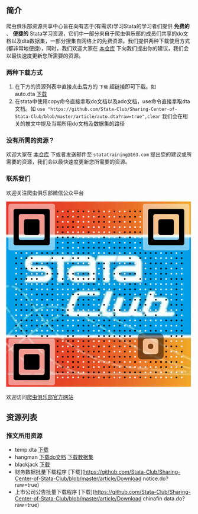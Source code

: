 ## 简介

爬虫俱乐部资源共享中心旨在向有志于(有需求)学习Stata的学习者们提供 **免费的** 、 **便捷的** Stata学习资源，它们中一部分来自于爬虫俱乐部的成员们共享的do文档以及dta数据集，一部分搜集自网络上的免费资源。我们提供两种下载使用方式(都非常地便捷)，同时，我们欢迎大家在 [本仓库](https://github.com/Stata-Club/data) 下向我们提出你的建议，我们会以最快速度更新您所需要的资源。

### 两种下载方式

1. 在下方的资源列表中直接点击后方的 `下载` 超链接即可下载。如  
    auto.dta [下载](https://github.com/Stata-Club/Sharing-Center-of-Stata-Club/blob/master/article/auto.dta?raw=true)
2. 在stata中使用copy命令直接拿取do文档以及ado文档，use命令直接拿取dta文档。如
    `use "https://github.com/Stata-Club/Sharing-Center-of-Stata-Club/blob/master/article/auto.dta?raw=true",clear`
    我们会在相关的推文中提及当期所用do文档及数据集的路径

### 没有所需的资源？

欢迎大家在 [本仓库](https://github.com/Stata-Club/data) 下或者发送邮件至 `statatraining@163.com` 提出您的建议或所需要的资源，我们会以最快速度更新您所需要的资源。

### 联系我们

欢迎关注爬虫俱乐部微信公众平台

![](QRcode.png)

欢迎访问[爬虫俱乐部官方网站](https://stata-club.github.io)

## 资源列表

### 推文所用资源

- temp.dta [下载](https://github.com/Stata-Club/Sharing-Center-of-Stata-Club/blob/master/article/temp.dta?raw=true)
- hangman [下载do文档](https://github.com/Stata-Club/Sharing-Center-of-Stata-Club/blob/master/article/hangman/hangman.do?raw=true) [下载数据集](https://github.com/Stata-Club/Sharing-Center-of-Stata-Club/blob/master/article/hangman/hangman_data.dta?raw=true)
- blackjack [下载](https://github.com/Stata-Club/Sharing-Center-of-Stata-Club/blob/master/article/blackjack.ado?raw=true)
- 财务数据批量下载程序 [下载](https://github.com/Stata-Club/Sharing-Center-of-Stata-Club/blob/master/article/Download notice.do?raw=true)
- 上市公司公告批量下载程序 [下载](https://github.com/Stata-Club/Sharing-Center-of-Stata-Club/blob/master/article/Download chinafin data.do?raw=true)
